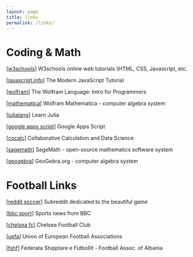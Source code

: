 ```yaml
---
layout: page
title: links
permalink: /links/
---
```

# Coding & Math
\[[w3schools](https://www.w3schools.com/)\] W3schools online web tutorials (HTML, CSS, Javascript, etc.

\[[javascript.info](https://javascript.info/)\] The Modern JavaScript Tutorial

\[[wolfram](https://www.wolfram.com/language/fast-introduction-for-programmers/en/)\] The Wolfram Language: Intro for Programmers

\[[mathematica](https://www.wolfram.com/mathematica/)\] Wolfram Mathematica - computer algebra system

\[[julialang](https://julialang.org/learning/)\] Learn Julia

\[[google apps script](https://developers.google.com/apps-script)\] Google Apps Script

\[[cocalc](https://cocalc.com/)\] Collaborative Calculation and Data Science

\[[sagemath](https://www.sagemath.org/)\] SageMath - open-source mathematics software system

\[[geogebra](https://www.geogebra.org/)\] GeoGebra.org - computer algebra system


# Football Links
\[[reddit soccer](https://reddit.com/r/soccer)\] Subreddit dedicated to the beautiful game

\[[bbc sport](https://news.bbc.co.uk/sport/football/)\] Sports news from BBC

\[[chelsea fc](https://www.chelseafc.com/en)\] Chelsea Football Club

\[[uefa](https://www.uefa.com/)\] Union of European Football Associations 

\[[fshf](https://fshf.org/en/)\] Federata Shqiptare e Futbollit - Football Assoc. of Albania







